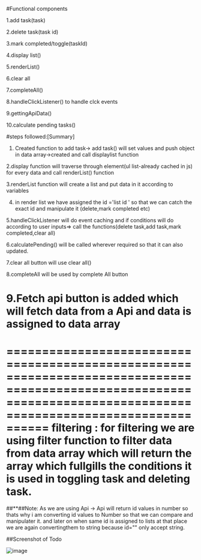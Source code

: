 #Functional components

 1.add task(task)
 
 2.delete task(task id)
 
 3.mark completed/toggle(taskId)
 
 4.display list()
 
 5.renderList()
 
 6.clear all
 
 7.completeAll()
 
 8.handleClickListener() to handle clck events
 
 9.gettingApiData()
 
 10.calculate pending tasks()

#steps followed:[Summary]

1. Created function to add task-> add task() will set values and push object in data array->created and call displaylist function

2.display function will traverse through element(ul list-already cached in js) for every data and call renderList() function

3.renderList function will create a list and put data in it according to variables

4. in render list we have assigned the id ='list id ' so that we can catch the exact id and manipulate it (delete,mark completed etc)

5.handleClickListener will do event caching and if conditions will do according to user inputs=> call the functions(delete task,add task,mark completed,clear all)

6.calculatePending() will be called wherever required so that it can also updated.

7.clear all button will use clear all()

8.completeAll will be used by complete All button

9.Fetch api button is added which will fetch data from a Api and data is assigned to data array
==================================================================================================================================================================
==================================================================================================================================================================
filtering :
for filtering we are using filter function to filter data from data array which will return the array which fullgills the conditions
it is used in toggling task and deleting task.
==================================================================================================================================================================
##**##Note: As we are using Api -> Api will return id values in number so thats why i am converting id values to Number so that we can compare and manipulater it.
and later on when same id is assigned to lists at that place we are again convertingthem to string because id="" only accept string.

##Screenshot of Todo

![image](https://user-images.githubusercontent.com/40734291/151237644-965cb2c0-6468-43e8-a599-2c433381c726.png)


